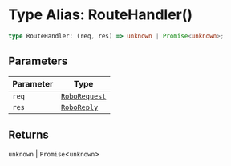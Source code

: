# Type Alias: RouteHandler()

```ts
type RouteHandler: (req, res) => unknown | Promise<unknown>;
```

## Parameters

| Parameter | Type |
| ------ | ------ |
| `req` | [`RoboRequest`](Class.RoboRequest.md) |
| `res` | [`RoboReply`](Interface.RoboReply.md) |

## Returns

`unknown` \| `Promise`\<`unknown`\>
